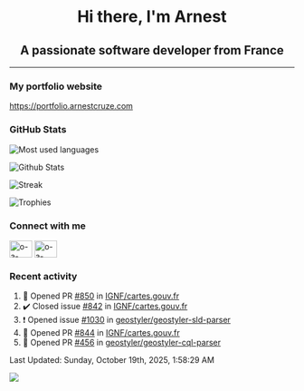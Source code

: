 <h1 align="center">Hi there, I'm Arnest</h1>
<h2 align="center">A passionate software developer from France</h2>

---

### My portfolio website

https://portfolio.arnestcruze.com

### GitHub Stats

![Most used languages](https://github-readme-stats.vercel.app/api/top-langs/?username=ocruze&langs_count=10&layout=compact&hide=tsql)

![Github Stats](https://github-readme-stats.vercel.app/api?username=ocruze&count_private=true&show_icons=true&title_color=fff&text_color=fff&bg_color=30,36d1dc,904e95)

![Streak](https://github-readme-streak-stats.herokuapp.com/?user=ocruze&)

![Trophies](https://github-profile-trophy.vercel.app/?username=ocruze)

### Connect with me

<p align="left">
  <a href="mailto:o.cruze@live.com" target="blank"><img align="center" src="https://upload.wikimedia.org/wikipedia/commons/d/df/Microsoft_Office_Outlook_%282018%E2%80%93present%29.svg" alt="o-a-cruze" height="30" width="40" /></a>
  <a href="https://linkedin.com/in/o-a-cruze" target="blank"><img align="center" src="https://raw.githubusercontent.com/rahuldkjain/github-profile-readme-generator/master/src/images/icons/Social/linked-in-alt.svg" alt="o-a-cruze" height="30" width="40" /></a>
</p>

### Recent activity

<!--RECENT_ACTIVITY:start-->
1. 💪 Opened PR [#850](undefined) in [IGNF/cartes.gouv.fr](https://github.com/IGNF/cartes.gouv.fr)
2. ✔️ Closed issue [#842](https://github.com/IGNF/cartes.gouv.fr/issues/842) in [IGNF/cartes.gouv.fr](https://github.com/IGNF/cartes.gouv.fr)
3. ❗️ Opened issue [#1030](https://github.com/geostyler/geostyler-sld-parser/issues/1030) in [geostyler/geostyler-sld-parser](https://github.com/geostyler/geostyler-sld-parser)
4. 💪 Opened PR [#844](undefined) in [IGNF/cartes.gouv.fr](https://github.com/IGNF/cartes.gouv.fr)
5. 💪 Opened PR [#456](undefined) in [geostyler/geostyler-cql-parser](https://github.com/geostyler/geostyler-cql-parser)
<!--RECENT_ACTIVITY:end-->

<!--RECENT_ACTIVITY:last_update-->
Last Updated: Sunday, October 19th, 2025, 1:58:29 AM
<!--RECENT_ACTIVITY:last_update_end-->

[![](https://visitcount.itsvg.in/api?id=ocruze&label=Profile%20Views&pretty=false)](https://visitcount.itsvg.in)
